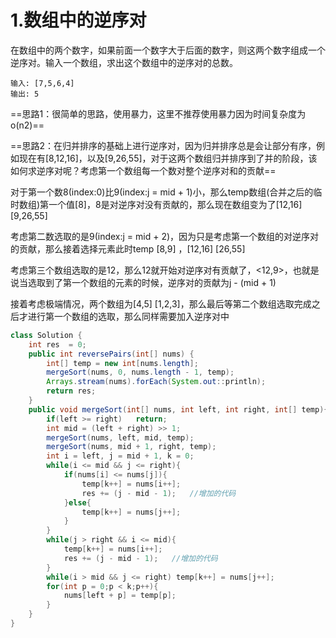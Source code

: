 # 1.数组中的逆序对

在数组中的两个数字，如果前面一个数字大于后面的数字，则这两个数字组成一个逆序对。输入一个数组，求出这个数组中的逆序对的总数。

```
输入: [7,5,6,4]
输出: 5
```

==思路1：很简单的思路，使用暴力，这里不推荐使用暴力因为时间复杂度为o(n2)==

==思路2：在归并排序的基础上进行逆序对，因为归并排序总是会让部分有序，例如现在有[8,12,16]，以及[9,26,55]，对于这两个数组归并排序到了并的阶段，该如何求逆序对呢？考虑第一个数组每一个数对整个逆序对和的贡献==

对于第一个数8(index:0)比9(index:j = mid + 1)小，那么temp数组(合并之后的临时数组)第一个值[8]，8是对逆序对没有贡献的，那么现在数组变为了[12,16] [9,26,55]

考虑第二数选取的是9(index:j = mid + 2)，因为只是考虑第一个数组的对逆序对的贡献，那么接着选择元素此时temp [8,9] ，[12,16] [26,55]

考虑第三个数组选取的是12，那么12就开始对逆序对有贡献了，<12,9>，也就是说当选取到了第一个数组的元素的时候，逆序对的贡献为j - (mid + 1)

接着考虑极端情况，两个数组为[4,5] [1,2,3]，那么最后等第二个数组选取完成之后才进行第一个数组的选取，那么同样需要加入逆序对中

```java
class Solution {
    int res  = 0;
    public int reversePairs(int[] nums) {
        int[] temp = new int[nums.length];
        mergeSort(nums, 0, nums.length - 1, temp);
        Arrays.stream(nums).forEach(System.out::println);
        return res;
    }
    public void mergeSort(int[] nums, int left, int right, int[] temp){
        if(left >= right)   return;
        int mid = (left + right) >> 1;
        mergeSort(nums, left, mid, temp);
        mergeSort(nums, mid + 1, right, temp);
        int i = left, j = mid + 1, k = 0;
        while(i <= mid && j <= right){
            if(nums[i] <= nums[j]){
                temp[k++] = nums[i++];
                res += (j - mid - 1);	//增加的代码
            }else{
                temp[k++] = nums[j++];
            }
        }
        while(j > right && i <= mid){
            temp[k++] = nums[i++];
            res += (j - mid - 1);	//增加的代码
        }
        while(i > mid && j <= right) temp[k++] = nums[j++];
        for(int p = 0;p < k;p++){
            nums[left + p] = temp[p];
        }
    }
}
```

